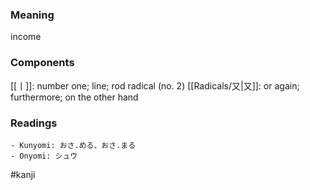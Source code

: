 ### Meaning

income

### Components

[[丨]]: number one; line; rod radical (no. 2) [[Radicals/又|又]]: or again; furthermore; on the other hand

### Readings

```
- Kunyomi: おさ.める、おさ.まる
- Onyomi: シュウ
```

#kanji